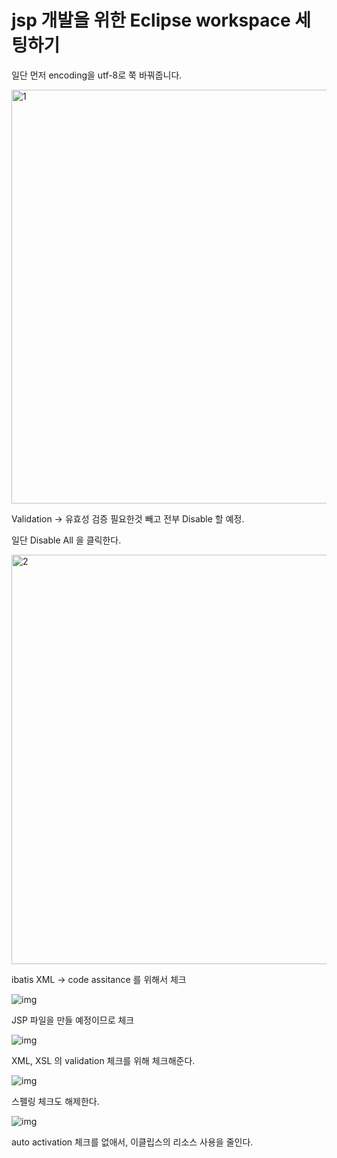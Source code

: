 # jsp 개발을 위한 Eclipse workspace 세팅하기

일단 먼저 encoding을 utf-8로 쭉 바꿔줍니다.

 

 

<img src=https://raw.githubusercontent.com/Shane-Park/markdownBlog/master/oldbackup/nums/31.assets/img-20230412223139122.webp width=750 height=662 alt=1>



 

 

Validation -> 유효성 검증 필요한것 빼고 전부 Disable 할 예정.

일단 Disable All 을 클릭한다.

 

 

 



<img src=https://raw.githubusercontent.com/Shane-Park/markdownBlog/master/oldbackup/nums/31.assets/img-20230412223139076.webp width=750 height=655 alt=2>



ibatis XML -> code assitance 를 위해서 체크

 

 

 



![img](https://raw.githubusercontent.com/Shane-Park/markdownBlog/master/oldbackup/nums/31.assets/img-20230412223139016.webp)



JSP 파일을 만들 예정이므로 체크

 



![img](https://raw.githubusercontent.com/Shane-Park/markdownBlog/master/oldbackup/nums/31.assets/img-20230412223139052.webp)



XML, XSL 의 validation 체크를 위해 체크해준다.

 

 



![img](https://raw.githubusercontent.com/Shane-Park/markdownBlog/master/oldbackup/nums/31.assets/img-20230412223139058.webp)



스펠링 체크도 해제한다.

 

 



![img](https://raw.githubusercontent.com/Shane-Park/markdownBlog/master/oldbackup/nums/31.assets/img-20230412223139059.webp)



auto activation 체크를 없애서, 이클립스의 리소스 사용을 줄인다.